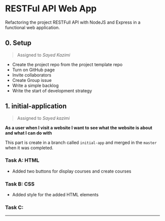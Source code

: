 # RESTFul API Web App

Refactoring the project RESTFull API with NodeJS and Express in a functional web application.

## 0. Setup

> Assigned to _Sayed Kazimi_

- Create the project repo from the project template repo
- Turn on GitHub page
- Invite collaborators
- Create Group issue
- Write a simple backlog
- Write the start of development strategy

## 1. initial-application

> Assigned to _Sayed kazimi_

**As a user when I visit a website I want to see what the website is about and what I can do with**

This part is create in a branch called `initial-app` and merged in the `master` when it was completed.

### Task A: HTML

- Added two buttons for display courses and create courses

### Task B: CSS

- Added style for the added HTML elements

### Task C:

---
